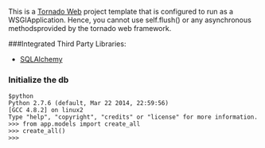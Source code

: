 This is a [Tornado Web][Tornado Web] project template that is configured
to run as a WSGIApplication. Hence, you cannot use self.flush() or any
asynchronous methodsprovided by the tornado web framework.

###Integrated Third Party Libraries:

- [SQLAlchemy][SQLAlchemy]

### Initialize the db

    $python
    Python 2.7.6 (default, Mar 22 2014, 22:59:56) 
    [GCC 4.8.2] on linux2
    Type "help", "copyright", "credits" or "license" for more information.
    >>> from app.models import create_all
    >>> create_all()
    >>> 

[SQLAlchemy]: http://www.sqlalchemy.org/
[Tornado Web]: http://www.tornadoweb.org/
